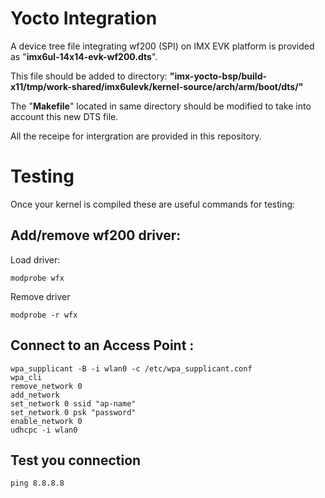 # Yocto Integration

A device tree file integrating wf200 (SPI) on IMX EVK platform is provided as "**imx6ul-14x14-evk-wf200.dts**".

This file should be added to directory:
**"imx-yocto-bsp/build-x11/tmp/work-shared/imx6ulevk/kernel-source/arch/arm/boot/dts/"**

The "**Makefile**" located in same directory should be modified to take into account this new DTS file.

All the receipe for intergration are provided in this repository.

# Testing

Once your kernel is compiled these are useful commands for testing:

## Add/remove wf200 driver:
 
Load driver:
```
modprobe wfx
 ```

Remove driver
```
modprobe -r wfx
```

## Connect to an Access Point :
 
```
wpa_supplicant -B -i wlan0 -c /etc/wpa_supplicant.conf
wpa_cli
remove_network 0
add_network
set_network 0 ssid "ap-name"
set_network 0 psk "password"
enable_network 0
udhcpc -i wlan0
```

## Test you connection
```
ping 8.8.8.8
```
